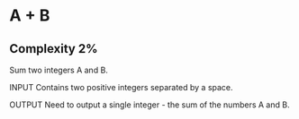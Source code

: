 # A + B
## Complexity 2%

Sum two integers A and B.

INPUT Contains two positive integers separated by a space.

OUTPUT Need to output a single integer - the sum of the numbers A and B.
